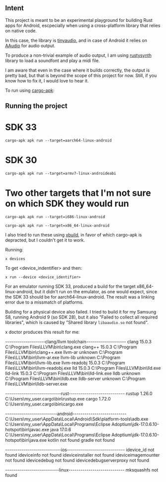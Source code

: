 ## Intent

This project is meant to be an experimental playground for building Rust apps for Android, escpecially when using a cross-platform library that relies on native code.

In this case, the library is [tinyaudio](https://github.com/mrDIMAS/tinyaudio), and in case of Android it relies on [AAudio](https://developer.android.com/ndk/guides/audio/aaudio/aaudio) for audio output.

To produce a non-trivial example of audio output, I am using [rustysynth](https://github.com/sinshu/rustysynth) library to load a soundfont and play a midi file.

I am aware that even in the case where it builds correctly, the output is pretty bad, but that is beyond the scope of this project for now. Still, if you know how to fix it, I would love to hear it.

To run using [cargo-apk](https://github.com/rust-mobile/cargo-apk):

## Running the project

# SDK 33

`cargo-apk apk run --target=aarch64-linux-android`

# SDK 30

`cargo-apk apk run --target=armv7-linux-androideabi`

# Two other targets that I'm not sure on which SDK they would run

`cargo-apk apk run --target=i686-linux-android`

`cargo-apk apk run --target=x86_64-linux-android`

I also tried to run these using [xbuild](https://github.com/rust-mobile/xbuild), in favor of which cargo-apk is depracted, but I couldn't get it to work.

Running:

`x devices`

To get <device_indentifier> and then:

`x run --device <device_identifier>`

For an emulator running SDK 33, produced a build for the target x86_64-linux-android, but it didn't run on the emulator, as one would expect, since the SDK 33 should be for aarch64-linux-android. The result was a linking error due to a missmatch of platforms.

Building for a physical device also failed. I tried to build it for my Samsung S8, running Android 9 (so SDK 28), but it also "Failed to collect all required libraries", which is caused by "Shared library `libaaudio.so` not found".

x doctor produces this result for me:

--------------------clang/llvm toolchain--------------------
clang 15.0.3 C:\Program Files\LLVM\bin\clang.exe
clang++ 15.0.3 C:\Program Files\LLVM\bin\clang++.exe
llvm-ar unknown C:\Program Files\LLVM\bin\llvm-ar.exe
llvm-lib unknown C:\Program Files\LLVM\bin\llvm-lib.exe
llvm-readobj 15.0.3 C:\Program Files\LLVM\bin\llvm-readobj.exe
lld 15.0.3 C:\Program Files\LLVM\bin\lld.exe
lld-link 15.0.3 C:\Program Files\LLVM\bin\lld-link.exe
lldb unknown C:\Program Files\LLVM\bin\lldb.exe
lldb-server unknown C:\Program Files\LLVM\bin\lldb-server.exe

----------------------------rust----------------------------
rustup 1.26.0 C:\Users\my_user\.cargo\bin\rustup.exe
cargo 1.72.0 C:\Users\my_user\.cargo\bin\cargo.exe

--------------------------android---------------------------
C:\Users\my_user\AppData\Local\Android\Sdk\platform-tools\adb.exe
C:\Users\my_user\AppData\Local\Programs\Eclipse Adoptium\jdk-17.0.6.10-hotspot\bin\javac.exe
java 17.0.6 C:\Users\my_user\AppData\Local\Programs\Eclipse Adoptium\jdk-17.0.6.10-hotspot\bin\java.exe
kotlin not found
gradle not found

----------------------------ios-----------------------------
idevice_id not found
ideviceinfo not found
ideviceinstaller not found
ideviceimagemounter not found
idevicedebug not found
idevicedebugserverproxy not found

---------------------------linux----------------------------
mksquashfs not found
